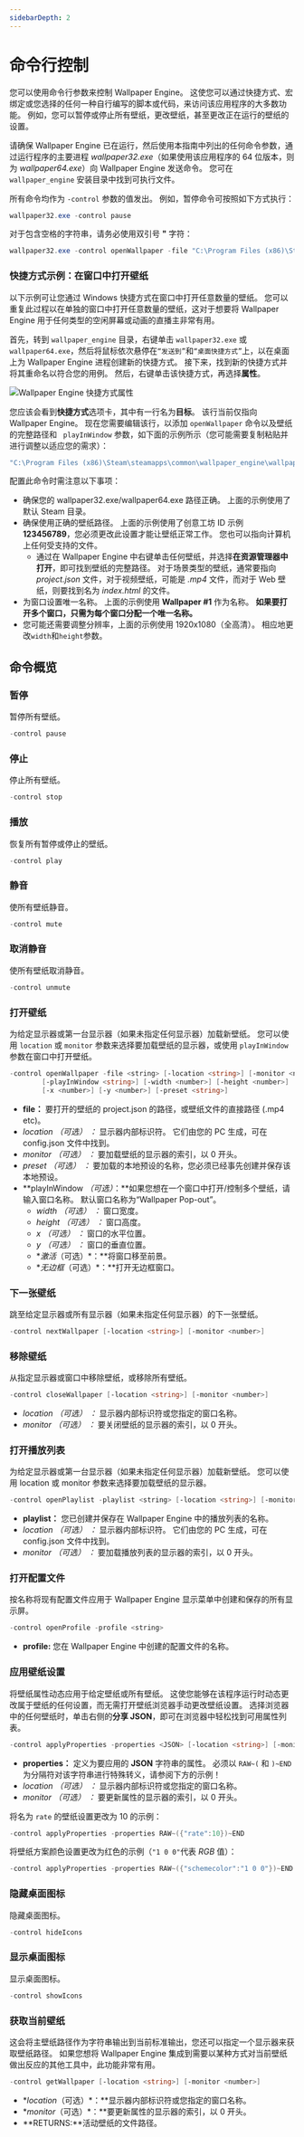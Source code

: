 ```yaml
---
sidebarDepth: 2
---
```


# 命令行控制

您可以使用命令行参数来控制 Wallpaper Engine。 这使您可以通过快捷方式、宏绑定或您选择的任何一种自行编写的脚本或代码，来访问该应用程序的大多数功能。 例如，您可以暂停或停止所有壁纸，更改壁纸，甚至更改正在运行的壁纸的设置。

请确保 Wallpaper Engine 已在运行，然后使用本指南中列出的任何命令参数，通过运行程序的主要进程 *wallpaper32.exe*（如果使用该应用程序的 64 位版本，则为 *wallpaper64.exe*）向 Wallpaper Engine 发送命令。 您可在 `wallpaper_engine` 安装目录中找到可执行文件。

所有命令均作为 `-control` 参数的值发出。 例如，暂停命令可按照如下方式执行：

``` powershell
wallpaper32.exe -control pause
```

对于包含空格的字符串，请务必使用双引号 **"** 字符：

``` powershell
wallpaper32.exe -control openWallpaper -file "C:\Program Files (x86)\Steam\steamapps\common\wallpaper_engine\projects\myprojects\myWallpaper\project.json"
```

### 快捷方式示例：在窗口中打开壁纸

以下示例可让您通过 Windows 快捷方式在窗口中打开任意数量的壁纸。 您可以重复此过程以在单独的窗口中打开任意数量的壁纸，这对于想要将 Wallpaper Engine 用于任何类型的空闲屏幕或动画的直播主非常有用。

首先，转到 `wallpaper_engine` 目录，右键单击 `wallpaper32.exe` 或 `wallpaper64.exe`，然后将鼠标依次悬停在`“发送到”`和`“桌面快捷方式”`上，以在桌面上为 Wallpaper Engine 进程创建新的快捷方式。 接下来，找到新的快捷方式并将其重命名以符合您的用例。 然后，右键单击该快捷方式，再选择**属性**。

![Wallpaper Engine 快捷方式属性](/img/faq/target.gif)

您应该会看到**快捷方式**选项卡，其中有一行名为**目标**。 该行当前仅指向 Wallpaper Engine。 现在您需要编辑该行，以添加 `openWallpaper` 命令以及壁纸的完整路径和 ` playInWindow` 参数，如下面的示例所示（您可能需要复制粘贴并进行调整以适应您的需求）：

```bash
"C:\Program Files (x86)\Steam\steamapps\common\wallpaper_engine\wallpaper64.exe" -control openWallpaper -file "C:\Program Files (x86)\Steam\steamapps\workshop\content\431960\123456789\scene.pkg" -playInWindow "Wallpaper #1" -width 1920 -height 1080
```

配置此命令时需注意以下事项：

* 确保您的 wallpaper32.exe/wallpaper64.exe 路径正确。 上面的示例使用了默认 Steam 目录。
* 确保使用正确的壁纸路径。 上面的示例使用了创意工坊 ID 示例 **123456789**，您必须更改此设置才能让壁纸正常工作。 您也可以指向计算机上任何受支持的文件。
  * 通过在 Wallpaper Engine 中右键单击任何壁纸，并选择**在资源管理器中打开**，即可找到壁纸的完整路径。 对于场景类型的壁纸，通常要指向 *project.json* 文件，对于视频壁纸，可能是 *.mp4* 文件，而对于 Web 壁纸，则要找到名为 *index.html* 的文件。
* 为窗口设置唯一名称。 上面的示例使用 **Wallpaper #1** 作为名称。 **如果要打开多个窗口，只需为每个窗口分配一个唯一名称。**
* 您可能还需要调整分辨率，上面的示例使用 1920x1080（全高清）。 相应地更改`width`和`height`参数。

## 命令概览

### 暂停

暂停所有壁纸。

``` powershell
-control pause
```

### 停止

停止所有壁纸。

``` powershell
-control stop
```

### 播放

恢复所有暂停或停止的壁纸。

``` powershell
-control play
```

### 静音

使所有壁纸静音。

``` powershell
-control mute
```

### 取消静音

使所有壁纸取消静音。

``` powershell
-control unmute
```

### 打开壁纸

为给定显示器或第一台显示器（如果未指定任何显示器）加载新壁纸。 您可以使用 `location` 或 `monitor` 参数来选择要加载壁纸的显示器，或使用 `playInWindow` 参数在窗口中打开壁纸。

``` powershell
-control openWallpaper -file <string> [-location <string>] [-monitor <number>]
        [-playInWindow <string>] [-width <number>] [-height <number>]
        [-x <number>] [-y <number>] [-preset <string>]
```

* **file：** 要打开的壁纸的 project.json 的路径，或壁纸文件的直接路径 (.mp4 etc)。
* **location* （可选） *：** 显示器内部标识符。 它们由您的 PC 生成，可在 config.json 文件中找到。
* **monitor* （可选） *：** 要加载壁纸的显示器的索引，以 0 开头。
* **preset* （可选） *：** 要加载的本地预设的名称，您必须已经事先创建并保存该本地预设。
* **playInWindow *（可选）*：**如果您想在一个窗口中打开/控制多个壁纸，请输入窗口名称。 默认窗口名称为“Wallpaper Pop-out”。
  * **width* （可选） *：** 窗口宽度。
  * **height* （可选） *：** 窗口高度。
  * **x* （可选） *：** 窗口的水平位置。
  * **y* （可选） *：** 窗口的垂直位置。
  * **激活*（可选）*：**将窗口移至前景。
  * **无边框*（可选）*：**打开无边框窗口。

### 下一张壁纸

跳至给定显示器或所有显示器（如果未指定任何显示器）的下一张壁纸。

``` powershell
-control nextWallpaper [-location <string>] [-monitor <number>]
```

### 移除壁纸

从指定显示器或窗口中移除壁纸，或移除所有壁纸。

``` powershell
-control closeWallpaper [-location <string>] [-monitor <number>]
```

* **location* （可选） *：** 显示器内部标识符或您指定的窗口名称。
* **monitor* （可选） *：** 要关闭壁纸的显示器的索引，以 0 开头。

### 打开播放列表

为给定显示器或第一台显示器（如果未指定任何显示器）加载新壁纸。 您可以使用 location 或 monitor 参数来选择要加载壁纸的显示器。

``` powershell
-control openPlaylist -playlist <string> [-location <string>] [-monitor <number>]
```

* **playlist：** 您已创建并保存在 Wallpaper Engine 中的播放列表的名称。
* **location* （可选） *：** 显示器内部标识符。 它们由您的 PC 生成，可在 config.json 文件中找到。
* **monitor* （可选） *：** 要加载播放列表的显示器的索引，以 0 开头。

### 打开配置文件

按名称将现有配置文件应用于 Wallpaper Engine 显示菜单中创建和保存的所有显示屏。

``` powershell
-control openProfile -profile <string>
```

* **profile:** 您在 Wallpaper Engine 中创建的配置文件的名称。

### 应用壁纸设置

将壁纸属性动态应用于给定壁纸或所有壁纸。 这使您能够在该程序运行时动态更改属于壁纸的任何设置，而无需打开壁纸浏览器手动更改壁纸设置。 选择浏览器中的任何壁纸时，单击右侧的**分享 JSON**，即可在浏览器中轻松找到可用属性列表。

``` powershell
-control applyProperties -properties <JSON> [-location <string>] [-monitor <number>]
```

* **properties：** 定义为要应用的 **JSON** 字符串的属性。 必须以 `RAW~(` 和 `)~END` 为分隔符对该字符串进行特殊转义，请参阅下方的示例！
* **location* （可选） *：** 显示器内部标识符或您指定的窗口名称。
* **monitor* （可选） *：** 要更新属性的显示器的索引，以 0 开头。

将名为 `rate` 的壁纸设置更改为 10 的示例：

``` cpp 
-control applyProperties -properties RAW~({"rate":10})~END
```

将壁纸方案颜色设置更改为红色的示例（`"1 0 0"`代表 *RGB* 值）：

``` cpp
-control applyProperties -properties RAW~({"schemecolor":"1 0 0"})~END
```

### 隐藏桌面图标

隐藏桌面图标。

``` powershell
-control hideIcons
```

### 显示桌面图标

显示桌面图标。

``` powershell
-control showIcons
```

### 获取当前壁纸

这会将主壁纸路径作为字符串输出到当前标准输出，您还可以指定一个显示器来获取壁纸路径。 如果您想将 Wallpaper Engine 集成到需要以某种方式对当前壁纸做出反应的其他工具中，此功能非常有用。

``` powershell
-control getWallpaper [-location <string>] [-monitor <number>]
```

* **location*（可选）*：**显示器内部标识符或您指定的窗口名称。
* **monitor*（可选）*：**要更新属性的显示器的索引，以 0 开头。
* **RETURNS:**活动壁纸的文件路径。
